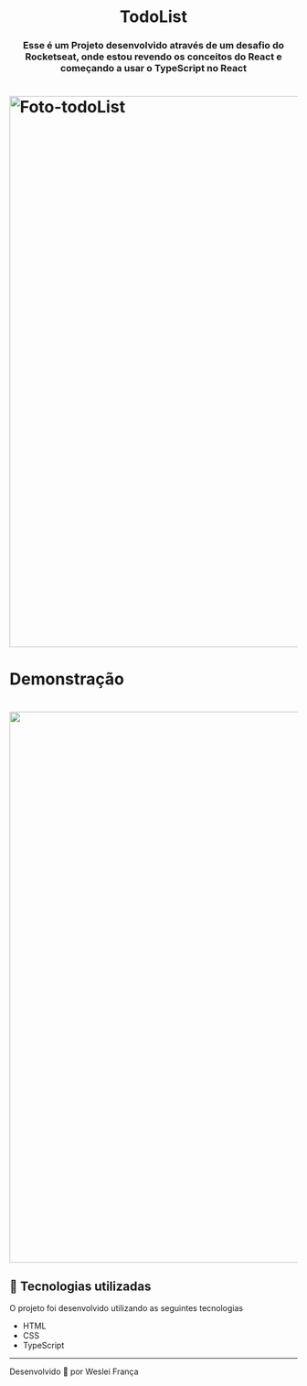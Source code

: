 
<h1 align="center"> TodoList </h1>
<h3 align="center"> Esse é um Projeto desenvolvido através de um desafio do Rocketseat, onde estou revendo os conceitos do React e começando a usar o TypeScript
no React </h3>

<h1>
    <img width="965px" src=".src/assets/img-readme.png" alt="Foto-todoList">
</h1>

 # Demonstração
 
 <h1>
    <img width="965px" src="https://media.giphy.com/media/ERBuNCg6ahJzFznv1r/giphy.gif">
</h1>

## 🚀 Tecnologias utilizadas

O projeto foi desenvolvido utilizando as seguintes tecnologias

- HTML
- CSS
- TypeScript 

---

Desenvolvido 💜 por Weslei França

